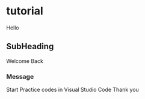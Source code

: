 # tutorial

Hello 

## SubHeading

Welcome Back

### Message

Start Practice codes in Visual Studio Code 
Thank you